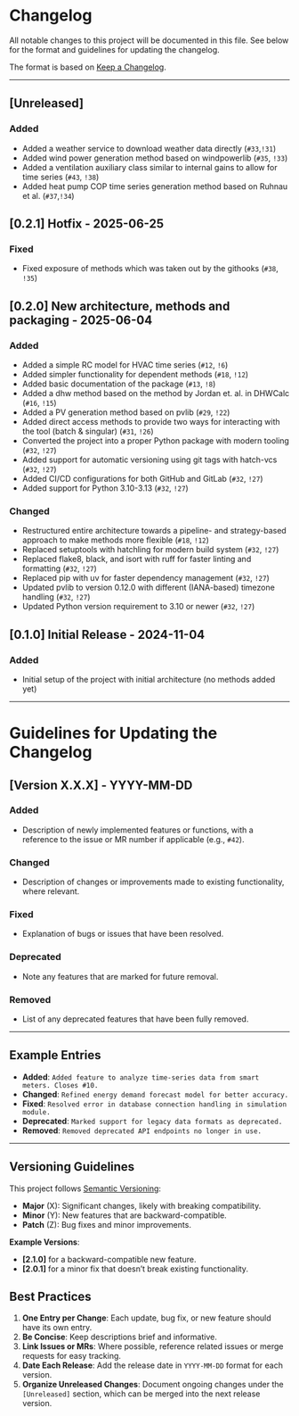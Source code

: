 
# Changelog

All notable changes to this project will be documented in this file.
See below for the format and guidelines for updating the changelog.

The format is based on [Keep a Changelog](https://keepachangelog.com/en/1.0.0/).

---

## [Unreleased]
### Added
- Added a weather service to download weather data directly (`#33`,`!31`)
- Added wind power generation method based on windpowerlib (`#35`, `!33`)
- Added a ventilation auxiliary class similar to internal gains to allow for time series (`#43`, `!38`)
- Added heat pump COP time series generation method based on Ruhnau et al. (`#37`,`!34`)

## [0.2.1] Hotfix - 2025-06-25
### Fixed
- Fixed exposure of methods which was taken out by the githooks (`#38`, `!35`)


## [0.2.0] New architecture, methods and packaging - 2025-06-04
### Added
- Added a simple RC model for HVAC time series (`#12`, `!6`)
- Added simpler functionality for dependent methods (`#18`, `!12`)
- Added basic documentation of the package (`#13`, `!8`)
- Added a dhw method based on the method by Jordan et. al. in DHWCalc (`#16`, `!15`)
- Added a PV generation method based on pvlib (`#29`, `!22`)
- Added direct access methods to provide two ways for interacting with the tool (batch & singular) (`#31`, `!26`)
- Converted the project into a proper Python package with modern tooling (`#32`, `!27`)
- Added support for automatic versioning using git tags with hatch-vcs (`#32`, `!27`)
- Added CI/CD configurations for both GitHub and GitLab (`#32`, `!27`)
- Added support for Python 3.10-3.13 (`#32`, `!27`)

### Changed
- Restructured entire architecture towards a pipeline- and strategy-based approach to make methods more flexible (`#18`, `!12`)
- Replaced setuptools with hatchling for modern build system (`#32`, `!27`)
- Replaced flake8, black, and isort with ruff for faster linting and formatting (`#32`, `!27`)
- Replaced pip with uv for faster dependency management (`#32`, `!27`)
- Updated pvlib to version 0.12.0 with different (IANA-based) timezone handling (`#32`, `!27`)
- Updated Python version requirement to 3.10 or newer (`#32`, `!27`)

## [0.1.0] Initial Release - 2024-11-04
### Added
- Initial setup of the project with initial architecture (no methods added yet)

---

# Guidelines for Updating the Changelog
## [Version X.X.X] - YYYY-MM-DD
### Added
- Description of newly implemented features or functions, with a reference to the issue or MR number if applicable (e.g., `#42`).

### Changed
- Description of changes or improvements made to existing functionality, where relevant.

### Fixed
- Explanation of bugs or issues that have been resolved.

### Deprecated
- Note any features that are marked for future removal.

### Removed
- List of any deprecated features that have been fully removed.

---

## Example Entries

- **Added**: `Added feature to analyze time-series data from smart meters. Closes #10.`
- **Changed**: `Refined energy demand forecast model for better accuracy.`
- **Fixed**: `Resolved error in database connection handling in simulation module.`
- **Deprecated**: `Marked support for legacy data formats as deprecated.`
- **Removed**: `Removed deprecated API endpoints no longer in use.`

---

## Versioning Guidelines

This project follows [Semantic Versioning](https://semver.org/spec/v2.0.0.html):
- **Major** (X): Significant changes, likely with breaking compatibility.
- **Minor** (Y): New features that are backward-compatible.
- **Patch** (Z): Bug fixes and minor improvements.

**Example Versions**:
- **[2.1.0]** for a backward-compatible new feature.
- **[2.0.1]** for a minor fix that doesn’t break existing functionality.

## Best Practices

1. **One Entry per Change**: Each update, bug fix, or new feature should have its own entry.
2. **Be Concise**: Keep descriptions brief and informative.
3. **Link Issues or MRs**: Where possible, reference related issues or merge requests for easy tracking.
4. **Date Each Release**: Add the release date in `YYYY-MM-DD` format for each version.
5. **Organize Unreleased Changes**: Document ongoing changes under the `[Unreleased]` section, which can be merged into the next release version.
